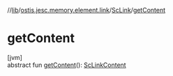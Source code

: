 //[lib](../../../index.md)/[ostis.jesc.memory.element.link](../index.md)/[ScLink](index.md)/[getContent](get-content.md)

# getContent

[jvm]\
abstract fun [getContent](get-content.md)(): [ScLinkContent](../../ostis.jesc.ctx.etc/-sc-link-content/index.md)
